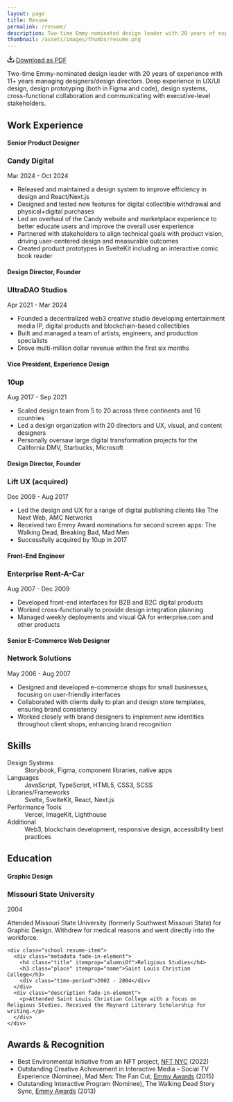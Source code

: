 ```yaml
---
layout: page
title: Résumé
permalink: /resume/
description: Two-time Emmy-nominated design leader with 20 years of experience with 11+ years managing designers/design directors. Deep experience in UX/UI design, design prototyping (both in Figma and code), design systems, cross-functional collaboration and communicating with executive-level stakeholders.
thumbnail: /assets/images/thumbs/resume.png
---
```


<div class="content-container">
  <div class="fade-in-element download-resume top-[-24px]">
    <svg class="feather" width="16" height="16" viewBox="0 0 14 14" fill="none" xmlns="http://www.w3.org/2000/svg">
      <path fill-rule="evenodd" clip-rule="evenodd" d="M0.999919 8.33337C1.36811 8.33337 1.66659 8.63185 1.66659 9.00004V11.6667C1.66659 11.8435 1.73682 12.0131 1.86185 12.1381C1.98687 12.2631 2.15644 12.3334 2.33325 12.3334H11.6666C11.8434 12.3334 12.013 12.2631 12.138 12.1381C12.263 12.0131 12.3333 11.8435 12.3333 11.6667V9.00004C12.3333 8.63185 12.6317 8.33337 12.9999 8.33337C13.3681 8.33337 13.6666 8.63185 13.6666 9.00004V11.6667C13.6666 12.1971 13.4559 12.7058 13.0808 13.0809C12.7057 13.456 12.197 13.6667 11.6666 13.6667H2.33325C1.80282 13.6667 1.29411 13.456 0.919038 13.0809C0.543966 12.7058 0.333252 12.1971 0.333252 11.6667V9.00004C0.333252 8.63185 0.631729 8.33337 0.999919 8.33337Z" fill="black"/>
      <path fill-rule="evenodd" clip-rule="evenodd" d="M3.19526 5.19526C3.45561 4.93491 3.87772 4.93491 4.13807 5.19526L7 8.05719L9.86193 5.19526C10.1223 4.93491 10.5444 4.93491 10.8047 5.19526C11.0651 5.45561 11.0651 5.87772 10.8047 6.13807L7.4714 9.47141C7.21106 9.73175 6.78895 9.73175 6.5286 9.47141L3.19526 6.13807C2.93491 5.87772 2.93491 5.45561 3.19526 5.19526Z" fill="black"/>
      <path fill-rule="evenodd" clip-rule="evenodd" d="M6.99992 0.333374C7.36811 0.333374 7.66659 0.631851 7.66659 1.00004V9.00004C7.66659 9.36823 7.36811 9.66671 6.99992 9.66671C6.63173 9.66671 6.33325 9.36823 6.33325 9.00004V1.00004C6.33325 0.631851 6.63173 0.333374 6.99992 0.333374Z" fill="black"/>
    </svg>
    <a class="inline ml-1" href="/assets/downloads/product-design-executive-chris-wallace.pdf" download> Download as PDF</a>
  </div>

  <div itemscope itemtype="http://schema.org/Person">
  <p itemprop="description" class="fade-in-element sub-heading">Two-time Emmy-nominated design leader with 20 years of experience with 11+ years managing designers/design directors. Deep experience in UX/UI design, design prototyping (both in Figma and code), design systems, cross-functional collaboration and communicating with executive-level stakeholders.</p>

  <h2 class="fade-in-element mt-12">Work Experience</h2>

  <div class="jobs" itemscope itemtype="http://schema.org/Organization">
    <div class="job resume-item" itemprop="employee">
      <div class="metadata fade-in-element">
        <h4 class="title" itemprop="roleName">Senior Product Designer</h4>
        <h3 class="place" itemprop="name">Candy Digital</h3>
        <div class="time-period" itemprop="worksFor">Mar 2024 - Oct 2024</div>
      </div>
      <div class="description fade-in-element">
        <ul class="list-disc pl-5 space-y-2">
          <li>Released and maintained a design system to improve efficiency in design and React/Next.js</li>
          <li>Designed and tested new features for digital collectible withdrawal and physical+digital purchases</li>
          <li>Led an overhaul of the Candy website and marketplace experience to better educate users and improve the overall user experience</li>
          <li>Partnered with stakeholders to align technical goals with product vision, driving user-centered design and measurable outcomes</li>
          <li>Created product prototypes in SvelteKit including an interactive comic book reader</li>
        </ul>
      </div>
    </div>
    <div class="job resume-item" itemprop="employee">
      <div class="metadata fade-in-element">
        <h4 class="title" itemprop="roleName">Design Director, Founder</h4>
        <h3 class="place" itemprop="name">UltraDAO Studios</h3>
        <div class="time-period" itemprop="worksFor">Apr 2021 - Mar 2024</div>
      </div>
      <div class="description fade-in-element">
        <ul class="list-disc pl-5 space-y-2">
          <li>Founded a decentralized web3 creative studio developing entertainment media IP, digital products and blockchain-based collectibles</li>
          <li>Built and managed a team of artists, engineers, and production specialists</li>
          <li>Drove multi-million dollar revenue within the first six months</li>
        </ul>
      </div>
    </div>
    <div class="job resume-item" itemprop="employee">
      <div class="metadata fade-in-element">
        <h4 class="title" itemprop="roleName">Vice President, Experience Design</h4>
        <h3 class="place" itemprop="name">10up</h3>
        <div class="time-period" itemprop="worksFor">Aug 2017 - Sep 2021</div>
      </div>
      <div class="description fade-in-element">
        <ul class="list-disc pl-5 space-y-2">
          <li>Scaled design team from 5 to 20 across three continents and 16 countries</li>
          <li>Led a design organization with 20 directors and UX, visual, and content designers</li>
          <li>Personally oversaw large digital transformation projects for the California DMV, Starbucks, Microsoft</li>
        </ul>
      </div>
    </div>
    <div class="job resume-item" itemprop="employee">
      <div class="metadata fade-in-element">
        <h4 class="title" itemprop="roleName">Design Director, Founder</h4>
        <h3 class="place" itemprop="name">Lift UX (acquired)</h3>
        <div class="time-period" itemprop="worksFor">Dec 2009 - Aug 2017</div>
      </div>
      <div class="description fade-in-element">
        <ul class="list-disc pl-5 space-y-2">
          <li>Led the design and UX for a range of digital publishing clients like The Next Web, AMC Networks</li>
          <li>Received two Emmy Award nominations for second screen apps: The Walking Dead, Breaking Bad, Mad Men</li>
          <li>Successfully acquired by 10up in 2017</li>
        </ul>
      </div>
    </div>
    <div class="job resume-item" itemprop="employee">
      <div class="metadata fade-in-element">
        <h4 class="title" itemprop="roleName">Front-End Engineer</h4>
        <h3 class="place" itemprop="name">Enterprise Rent-A-Car</h3>
        <div class="time-period" itemprop="worksFor">Aug 2007 - Dec 2009</div>
      </div>
      <div class="description fade-in-element">
        <ul class="list-disc pl-5 space-y-2">
          <li>Developed front-end interfaces for B2B and B2C digital products</li>
          <li>Worked cross-functionally to provide design integration planning</li>
          <li>Managed weekly deployments and visual QA for enterprise.com and other products</li>
        </ul>
      </div>
    </div>
    <div class="job resume-item" itemprop="employee">
      <div class="metadata fade-in-element">
        <h4 class="title" itemprop="roleName">Senior E-Commerce Web Designer</h4>
        <h3 class="place" itemprop="name">Network Solutions</h3>
        <div class="time-period" itemprop="worksFor">May 2006 - Aug 2007</div>
      </div>
      <div class="description fade-in-element">
        <ul class="list-disc pl-5 space-y-2">
          <li>Designed and developed e-commerce shops for small businesses, focusing on user-friendly interfaces</li>
          <li>Collaborated with clients daily to plan and design store templates, ensuring brand consistency</li>
          <li>Worked closely with brand designers to implement new identities throughout client shops, enhancing brand recognition</li>
        </ul>
      </div>
    </div>
  </div>

  <h2 class="fade-in-element">Skills</h2>

  <dl class="fade-in-element skills-list" itemprop="knowsAbout">
    <dt>Design Systems</dt>
    <dd>Storybook, Figma, component libraries, native apps</dd>
    <dt>Languages</dt>
    <dd>JavaScript, TypeScript, HTML5, CSS3, SCSS</dd>
    <dt>Libraries/Frameworks</dt>
    <dd>Svelte, SvelteKit, React, Next.js</dd>
    <dt>Performance Tools</dt>
    <dd>Vercel, ImageKit, Lighthouse</dd>
    <dt>Additional</dt>
    <dd>Web3, blockchain development, responsive design, accessibility best practices</dd>
  </dl>

  <h2 class="fade-in-element">Education</h2>

  <div class="schools" itemscope itemtype="http://schema.org/EducationalOrganization">
    <div class="school resume-item">
      <div class="metadata fade-in-element">
        <h4 class="title" itemprop="alumniOf">Graphic Design</h4>
        <h3 class="place" itemprop="name">Missouri State University</h3>
        <div class="time-period">2004</div>
      </div>
      <div class="description fade-in-element">
        <p>Attended Missouri State University (formerly Southwest Missouri State) for Graphic Design. Withdrew for medical reasons and went directly into the workforce.</p>
      </div>
    </div>

    <div class="school resume-item">
      <div class="metadata fade-in-element">
        <h4 class="title" itemprop="alumniOf">Religious Studies</h4>
        <h3 class="place" itemprop="name">Saint Louis Christian College</h3>
        <div class="time-period">2002 - 2004</div>
      </div>
      <div class="description fade-in-element">
        <p>Attended Saint Louis Christian College with a focus on Religious Studies. Received the Maynard Literary Scholarship for writing.</p>
      </div>
    </div>

  </div>

  <h2 class="fade-in-element">Awards & Recognition</h2>

  <ul itemscope itemtype="http://schema.org/ItemList" class="list-disc pl-5 space-y-2 fade-in-element">
    <li itemprop="itemListElement">Best Environmental Initiative from an NFT project, <a href="https://nft.nyc/" target="_blank">NFT NYC</a> (2022)</li>
    <li itemprop="itemListElement">Outstanding Creative Achievement in Interactive Media – Social TV Experience (Nominee), Mad Men: The Fan Cut, <a href="https://emmys.com" target="_blank">Emmy Awards</a> (2015)</li>
    <li itemprop="itemListElement">Outstanding Interactive Program (Nominee), The Walking Dead Story Sync, <a href="https://emmys.com" target="_blank">Emmy Awards</a> (2013)</li>
  </ul>
</div>
